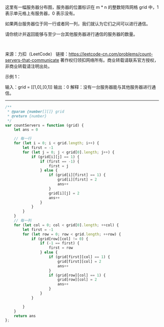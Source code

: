 这里有一幅服务器分布图，服务器的位置标识在 m * n 的整数矩阵网格 grid 中，1 表示单元格上有服务器，0 表示没有。

如果两台服务器位于同一行或者同一列，我们就认为它们之间可以进行通信。

请你统计并返回能够与至少一台其他服务器进行通信的服务器的数量。

 

来源：力扣（LeetCode）
链接：https://leetcode-cn.com/problems/count-servers-that-communicate
著作权归领扣网络所有。商业转载请联系官方授权，非商业转载请注明出处。

示例 1：



输入：grid = [[1,0],[0,1]]
输出：0
解释：没有一台服务器能与其他服务器进行通信。

---


```javascript
/**
 * @param {number[][]} grid
 * @return {number}
 */
var countServers = function (grid) {
    let ans = 0

    // 每一行
    for (let i = 0; i < grid.length; i++) {
        let first = -1
        for (let j = 0; j < grid[0].length; j++) {
            if (grid[i][j] == 1) {
                if (first == -1) {
                    first = j
                } else {
                    if (grid[i][first] == 1) {
                        grid[i][first] = 2
                        ans++
                    }
                    grid[i][j] = 2
                    ans++
                }
            }
        }
    }
    // 每一列
    for (let col = 0; col < grid[0].length; ++col) {
        let first = -1
        for (let row = 0; row < grid.length; ++row) {
            if (grid[row][col] != 0) {
                if (-1 == first) {
                    first = row
                } else {
                    if (grid[first][col] == 1) {
                        grid[first][col] = 2
                        ans++
                    }
                    if (grid[row][col] == 1) {
                        grid[row][col] = 2
                        ans++
                    }
                }
            }

        }
    }
    return ans
};
```
